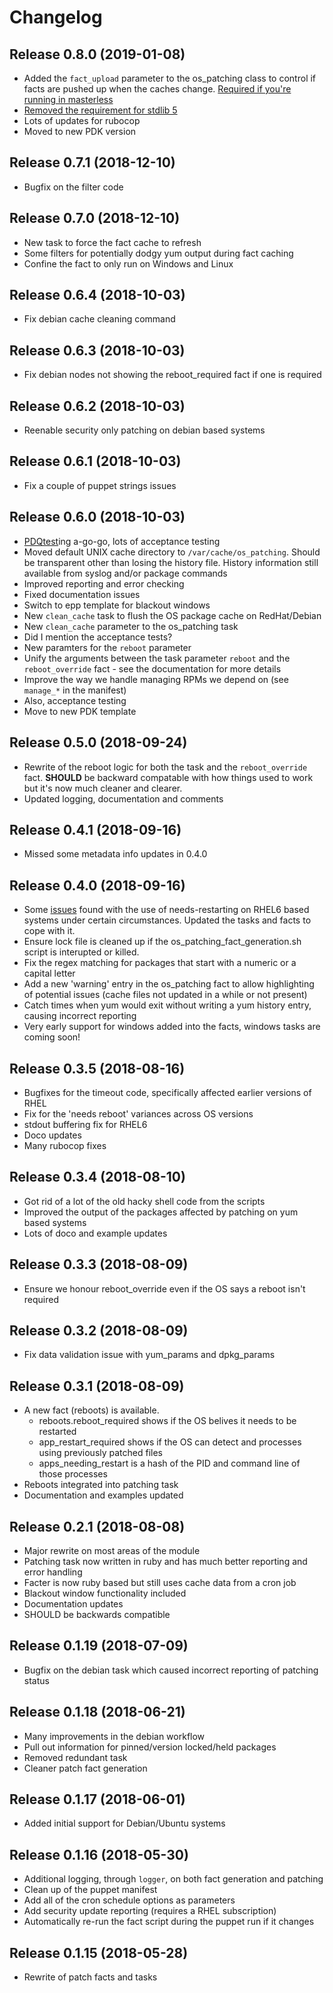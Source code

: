 # Changelog

## Release 0.8.0 (2019-01-08)

- Added the `fact_upload` parameter to the os_patching class to control if facts are pushed up when the caches change.  [Required if you're running in masterless](https://github.com/albatrossflavour/puppet_os_patching/issues/106)
- [Removed the requirement for stdlib 5](https://github.com/albatrossflavour/puppet_os_patching/issues/107)
- Lots of updates for rubocop
- Moved to new PDK version

## Release 0.7.1 (2018-12-10)

- Bugfix on the filter code

## Release 0.7.0 (2018-12-10)

- New task to force the fact cache to refresh
- Some filters for potentially dodgy yum output during fact caching
- Confine the fact to only run on Windows and Linux

## Release 0.6.4 (2018-10-03)

- Fix debian cache cleaning command

## Release 0.6.3 (2018-10-03)

- Fix debian nodes not showing the reboot_required fact if one is required

## Release 0.6.2 (2018-10-03)

- Reenable security only patching on debian based systems

## Release 0.6.1 (2018-10-03)

- Fix a couple of puppet strings issues

## Release 0.6.0 (2018-10-03)

- [PDQtest](https://github.com/declarativesystems/pdqtest)ing a-go-go, lots of acceptance testing
- Moved default UNIX cache directory to `/var/cache/os_patching`.  Should be transparent other than losing the history file.  History information still available from syslog and/or package commands
- Improved reporting and error checking
- Fixed documentation issues
- Switch to epp template for blackout windows
- New `clean_cache` task to flush the OS package cache on RedHat/Debian
- New `clean_cache` parameter to the os_patching task
- Did I mention the acceptance tests?
- New paramters for the `reboot` parameter
- Unify the arguments between the task parameter `reboot` and the `reboot_override` fact - see the documentation for more details
- Improve the way we handle managing RPMs we depend on (see `manage_*` in the manifest)
- Also, acceptance testing
- Move to new PDK template

## Release 0.5.0 (2018-09-24)

- Rewrite of the reboot logic for both the task and the `reboot_override` fact.  **SHOULD** be backward compatable with how things used to work but it's now much cleaner and clearer.
- Updated logging, documentation and comments

## Release 0.4.1 (2018-09-16)

- Missed some metadata info updates in 0.4.0

## Release 0.4.0 (2018-09-16)

- Some [issues](https://github.com/albatrossflavour/puppet_os_patching/issues/36) found with the use of needs-restarting on RHEL6 based systems under certain circumstances.  Updated the tasks and facts to cope with it.
- Ensure lock file is cleaned up if the os_patching_fact_generation.sh script is interupted or killed.
- Fix the regex matching for packages that start with a numeric or a capital letter
- Add a new 'warning' entry in the os_patching fact to allow highlighting of potential issues (cache files not updated in a while or not present)
- Catch times when yum would exit without writing a yum history entry, causing incorrect reporting
- Very early support for windows added into the facts, windows tasks are coming soon!

## Release 0.3.5 (2018-08-16)

- Bugfixes for the timeout code, specifically affected earlier versions of RHEL
- Fix for the 'needs reboot' variances across OS versions
- stdout buffering fix for RHEL6
- Doco updates
- Many rubocop fixes

## Release 0.3.4 (2018-08-10)

- Got rid of a lot of the old hacky shell code from the scripts
- Improved the output of the packages affected by patching on yum based systems
- Lots of doco and example updates

## Release 0.3.3 (2018-08-09)

- Ensure we honour reboot_override even if the OS says a reboot isn't required

## Release 0.3.2 (2018-08-09)

- Fix data validation issue with yum_params and dpkg_params

## Release 0.3.1 (2018-08-09)

- A new fact (reboots) is available.
  - reboots.reboot_required shows if the OS belives it needs to be restarted
  - app_restart_required shows if the OS can detect and processes using previously patched files
  - apps_needing_restart is a hash of the PID and command line of those processes
- Reboots integrated into patching task
- Documentation and examples updated

## Release 0.2.1 (2018-08-08)

- Major rewrite on most areas of the module
- Patching task now written in ruby and has much better reporting and error handling
- Facter is now ruby based but still uses cache data from a cron job
- Blackout window functionality included
- Documentation updates
- SHOULD be backwards compatible

## Release 0.1.19 (2018-07-09)

- Bugfix on the debian task which caused incorrect reporting of patching status

## Release 0.1.18 (2018-06-21)

- Many improvements in the debian workflow
- Pull out information for pinned/version locked/held packages
- Removed redundant task
- Cleaner patch fact generation

## Release 0.1.17 (2018-06-01)

- Added initial support for Debian/Ubuntu systems

## Release 0.1.16 (2018-05-30)

- Additional logging, through `logger`, on both fact generation and patching
- Clean up of the puppet manifest
- Add all of the cron schedule options as parameters
- Add security update reporting (requires a RHEL subscription)
- Automatically re-run the fact script during the puppet run if it changes

## Release 0.1.15 (2018-05-28)

- Rewrite of patch facts and tasks

